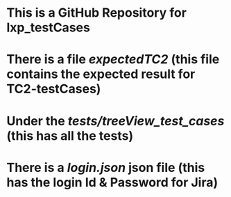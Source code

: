 # This is a GitHub Repository for lxp_testCases

# There is a file *expectedTC2* (this file contains the expected result for TC2-testCases)

# Under the *tests/treeView_test_cases* (this has all the tests)

# There is a *login.json* json file (this has the login Id & Password for Jira)

